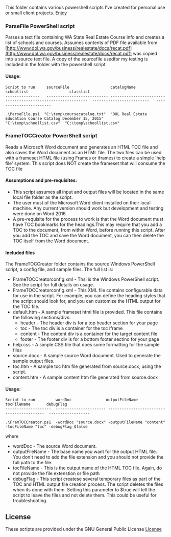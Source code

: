 This folder contains various powershell scripts I've created for personal use or small client projects.  Enjoy

### ParseFile PowerShell script
Parses a text file containing WA State Real Estate Course info and creates a list of schools and courses.
Assumes contents of PDF file available from [http://www.dol.wa.gov/business/realestate/docs/recat.pdf](http://www.dol.wa.gov/business/realestate/docs/recat.pdf) was copied into a source text file.
A copy of the sourcefile usedfor my testing is included in the folder with the powershell script

#### Usage:
```
Script to run     sourceFile                  catalogName                                                   schoollist                  classlist
---------------   --------------------------- ------------------------------------------------------------  -------------------------   ------------------------

.\ParseFile.ps1  "C:\temp\coursecatalog.txt"  "DOL Real Estate Education Course Catalog December 15, 2015"    "C:\temp\schoollist.csv"  "C:\temp\schoollist.csv"
```

### FrameTOCCreator PowerShell script
Reads a Microsoft Word document and generates an HTML TOC file and also saves the Word document as an HTML file. The two files can be used with a frameset HTML file (using Frames or iframes) to create a simple 'help file' system.
This script does NOT create the frameset that will consume the TOC file
#### Assumptions and pre-requisites:
- This script assumes all input and output files will be located in the same local file folder as the script.
- The user must of the Microsoft Word client installed on their local machine. Any current version should work but development and testing were done on Word 2016.
- A pre-requisite for the process to work is that the Word document must have TOC bookmarks for the headings.This may require that you add a TOC to the document, from within Word, before running this script.  After you add the TOC and save the Word document, you can then delete the TOC itself from the Word document.

#### Included files
The FrameTOCCreator folder contains the source Windows PowerShell script, a config file, and sample files. The full list is:
- FrameTOCCreatorconfig.xml - Thsi is the Windows PowerShell script. See the script for full details on usage.
- FrameTOCCreatorconfig.xml - This XML file contains configurable data for use in the script. For example, you can define the heading styles that the script should look for, and you can customize the HTML output for the TOC file.
- default.htm - A sample frameset html file is provided. This file contains the following sections/divs:
  - header - The header div is for a top header section for your page
  - toc - The toc div is a container for the toc iframe
  - content - The content div is a container for the target content file
  - footer - The footer div is for a bottom footer sectino for your page
- help.css - A simple CSS file that does some formatting for the sample files
- source.docx - A sample source Word document. Used to generate the sample output files.
- toc.htm - A sample toc htm file generated from source.docx, using the script.
- content.htm - A sample content htm file generated from source.docx

#### Usage:
```
Script to run         wordDoc               outputFileName             tocFileName       debugFlag
--------------------  ---------------------- ------------------------- -----------------  ------------------

.\FramTOCCreator.ps1  -wordDoc "source.docx" -outputFileName "content" -tocFileName "toc" -debugFlag $false
``` 
where
- wordDoc - The source Word document. 
- outputFileName - The base name you want for the output HTML file. You don't need to add the file extension and you should not provide the full path to the file.
- tocFileName - This is the output name of the HTML TOC file.  Again, do not provide the file extenstion or file path
- debugFlag - This script createse several temporary files as part of the TOC and HTML output file creation process.  The script deletes the files when its done with them.  Setting this parameter to $true will tell the script to leave the files and not delete them. This could be useful for troubleshooting.

## License

These scripts are provided under the GNU General Public License [License](license.md)
